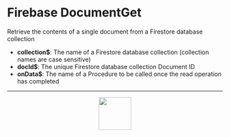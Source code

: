 # Firebase DocumentGet
Retrieve the contents of a single document from a Firestore database collection
- **collection&dollar;**: The name of a Firestore database collection (collection names are case sensitive)
- **docId&dollar;**: The unique Firestore database collection Document ID
- **onData&dollar;**: The name of a Procedure to be called once the read operation has completed
---
<p align="center"><img valign="middle" width="76px" src="https://drive.google.com/uc?export=view&id=1c2KO0LJpvMS9X9CAGV6dOfciR7OWhdKA" /></p>